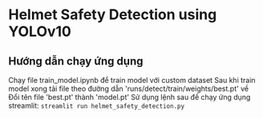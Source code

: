 # Helmet Safety Detection using YOLOv10
## Hướng dẫn chạy ứng dụng
Chạy file train_model.ipynb để train model với custom dataset
Sau khi train model xong tải file theo đường dẫn 'runs/detect/train/weights/best.pt' về
Đổi tên file 'best.pt' thành 'model.pt'
Sử dụng lệnh sau để chạy ứng dụng streamlit:
`streamlit run helmet_safety_detection.py`